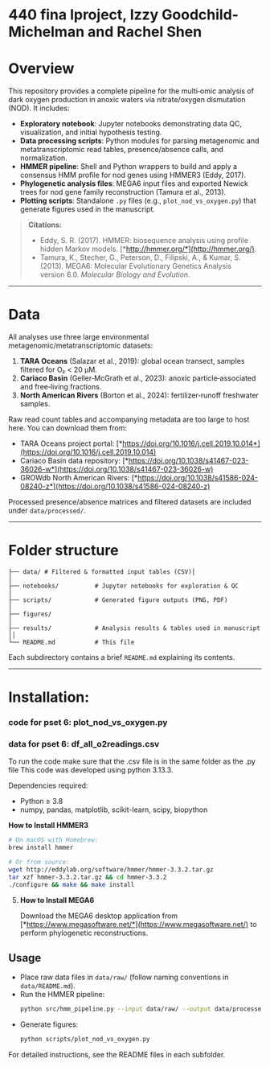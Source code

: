 # 440 fina lproject, Izzy Goodchild-Michelman and Rachel Shen

# Overview

This repository provides a complete pipeline for the multi‑omic analysis of dark oxygen production in anoxic waters via nitrate/oxygen dismutation (NOD). It includes:

- **Exploratory notebook**: Jupyter notebooks demonstrating data QC, visualization, and initial hypothesis testing.
- **Data processing scripts**: Python modules for parsing metagenomic and metatranscriptomic read tables, presence/absence calls, and normalization.
- **HMMER pipeline**: Shell and Python wrappers to build and apply a consensus HMM profile for nod genes using HMMER3 (Eddy, 2017). 
- **Phylogenetic analysis files**: MEGA6 input files and exported Newick trees for nod gene family reconstruction (Tamura et al., 2013).
- **Plotting scripts**: Standalone `.py` files (e.g., `plot_nod_vs_oxygen.py`) that generate figures used in the manuscript.

> **Citations:**
>
> - Eddy, S. R. (2017). HMMER: biosequence analysis using profile hidden Markov models. [*http://hmmer.org/*](http://hmmer.org/).
> - Tamura, K., Stecher, G., Peterson, D., Filipski, A., & Kumar, S. (2013). MEGA6: Molecular Evolutionary Genetics Analysis version 6.0. *Molecular Biology and Evolution*.

---

# Data

All analyses use three large environmental metagenomic/metatranscriptomic datasets:

1. **TARA Oceans** (Salazar et al., 2019): global ocean transect, samples filtered for O₂ < 20 μM.
2. **Cariaco Basin** (Geller‑McGrath et al., 2023): anoxic particle‐associated and free‐living fractions.
3. **North American Rivers** (Borton et al., 2024): fertilizer‐runoff freshwater samples.

Raw read count tables and accompanying metadata are too large to host here. You can download them from:

- TARA Oceans project portal: [*https://doi.org/10.1016/j.cell.2019.10.014*](https://doi.org/10.1016/j.cell.2019.10.014)
- Cariaco Basin data repository: [*https://doi.org/10.1038/s41467-023-36026-w*](https://doi.org/10.1038/s41467-023-36026-w)
- GROWdb North American Rivers: [*https://doi.org/10.1038/s41586-024-08240-z*](https://doi.org/10.1038/s41586-024-08240-z)

Processed presence/absence matrices and filtered datasets are included under `data/processed/`.

---

# Folder structure

```plaintext
├── data/ # Filtered & formatted input tables (CSV)│
│               
├── notebooks/          # Jupyter notebooks for exploration & QC
│ 
├── scripts/            # Generated figure outputs (PNG, PDF)
│  
├── figures/            
│
├── results/            # Analysis results & tables used in manuscript
││
└── README.md           # This file
```

Each subdirectory contains a brief `README.md` explaining its contents.

---
# Installation:

### code for pset 6: plot_nod_vs_oxygen.py
### data for pset 6: df_all_o2readings.csv

To run the code make sure that the .csv file is in the same folder as the .py file
This code was developed using python 3.13.3.



   Dependencies required:

   - Python ≥ 3.8
   - numpy, pandas, matplotlib, scikit-learn, scipy, biopython

 **How to Install HMMER3**

   ```bash
   # On macOS with Homebrew:
   brew install hmmer

   # Or from source:
   wget http://eddylab.org/software/hmmer/hmmer-3.3.2.tar.gz
   tar xzf hmmer-3.3.2.tar.gz && cd hmmer-3.3.2
   ./configure && make && make install
   ```

5. **How to Install MEGA6**

   Download the MEGA6 desktop application from [*https://www.megasoftware.net/*](https://www.megasoftware.net/) to perform phylogenetic reconstructions.

## Usage

- Place raw data files in `data/raw/` (follow naming conventions in `data/README.md`).
- Run the HMMER pipeline:
  ```bash
  python src/hmm_pipeline.py --input data/raw/ --output data/processed/
  ```
- Generate figures:
  ```bash
  python scripts/plot_nod_vs_oxygen.py
  ```

For detailed instructions, see the README files in each subfolder.

